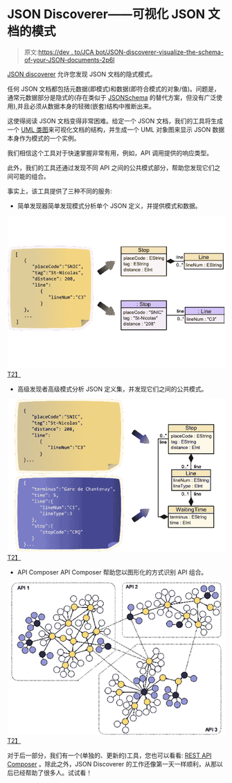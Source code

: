 # JSON Discoverer——可视化 JSON 文档的模式

> 原文:[https://dev . to/JCA bot/JSON-discoverer-visualize-the-schema-of-your-JSON-documents-2p6l](https://dev.to/jcabot/json-discoverer-visualize-the-schema-of-your-json-documents-2p6l)

[JSON discoverer](http://som-research.uoc.edu/tools/jsonDiscoverer/#/) 允许您发现 JSON 文档的隐式模式。

任何 JSON 文档都包括元数据(即模式)和数据(即符合模式的对象/值)。问题是，通常元数据部分是隐式的(存在类似于 [JSONSchema](https://json-schema.org/) 的替代方案，但没有广泛使用),并且必须从数据本身的轻微(嵌套)结构中推断出来。

这使得阅读 JSON 文档变得非常困难。给定一个 JSON 文档，我们的工具将生成一个 [UML 类图](https://modeling-languages.com/uml-tools/)来可视化文档的结构，并生成一个 UML 对象图来显示 JSON 数据本身作为模式的一个实例。

我们相信这个工具对于快速掌握非常有用，例如，API 调用提供的响应类型。

此外，我们的工具还通过发现不同 API 之间的公共模式部分，帮助您发现它们之间可能的组合。

事实上，该工具提供了三种不同的服务:

*   简单发现器简单发现模式分析单个 JSON 定义，并提供模式和数据。

[![Simple JSON Discoverer](img/f3840b4bebc9115547b016777e1426b0.png)T2】](https://res.cloudinary.com/practicaldev/image/fetch/s--6LOvuFmv--/c_limit%2Cf_auto%2Cfl_progressive%2Cq_auto%2Cw_880/http://som-research.uoc.edu/tools/jsonDiscoverimg/simpleLanding.png)

*   高级发现者高级模式分析 JSON 定义集，并发现它们之间的公共模式。

[![Simple JSON Discoverer](img/8090e86fd5bb7da7476b3760f655a97e.png)T2】](https://res.cloudinary.com/practicaldev/image/fetch/s--qDF50Q09--/c_limit%2Cf_auto%2Cfl_progressive%2Cq_auto%2Cw_880/http://som-research.uoc.edu/tools/jsonDiscoverimg/advancedLanding.png)

*   API Composer API Composer 帮助您以图形化的方式识别 API 组合。

[![](img/929adcab01a58041b6bf1ba08a548e73.png)T2】](https://res.cloudinary.com/practicaldev/image/fetch/s--77oZIHnX--/c_limit%2Cf_auto%2Cfl_progressive%2Cq_auto%2Cw_880/http://som-research.uoc.edu/tools/jsonDiscoverimg/compositionLanding.png)

对于后一部分，我们有一个(单独的、更新的)工具，您也可以看看: [REST API Composer](https://modeling-languages.com/rest-api-composer/) 。除此之外，JSON Discoverer 的工作还像第一天一样顺利，从那以后已经帮助了很多人。试试看！